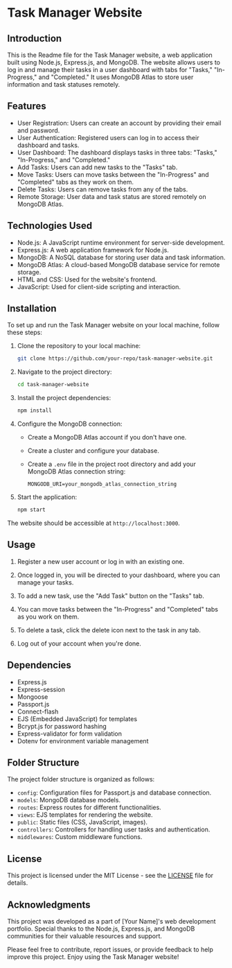 # Task Manager Website 

## Introduction

This is the Readme file for the Task Manager website, a web application built using Node.js, Express.js, and MongoDB. The website allows users to log in and manage their tasks in a user dashboard with tabs for "Tasks," "In-Progress," and "Completed." It uses MongoDB Atlas to store user information and task statuses remotely.

## Features

- User Registration: Users can create an account by providing their email and password.
- User Authentication: Registered users can log in to access their dashboard and tasks.
- User Dashboard: The dashboard displays tasks in three tabs: "Tasks," "In-Progress," and "Completed."
- Add Tasks: Users can add new tasks to the "Tasks" tab.
- Move Tasks: Users can move tasks between the "In-Progress" and "Completed" tabs as they work on them.
- Delete Tasks: Users can remove tasks from any of the tabs.
- Remote Storage: User data and task status are stored remotely on MongoDB Atlas.

## Technologies Used

- Node.js: A JavaScript runtime environment for server-side development.
- Express.js: A web application framework for Node.js.
- MongoDB: A NoSQL database for storing user data and task information.
- MongoDB Atlas: A cloud-based MongoDB database service for remote storage.
- HTML and CSS: Used for the website's frontend.
- JavaScript: Used for client-side scripting and interaction.

## Installation

To set up and run the Task Manager website on your local machine, follow these steps:

1. Clone the repository to your local machine:

   ```bash
   git clone https://github.com/your-repo/task-manager-website.git
   ```

2. Navigate to the project directory:

   ```bash
   cd task-manager-website
   ```

3. Install the project dependencies:

   ```bash
   npm install
   ```

4. Configure the MongoDB connection:

   - Create a MongoDB Atlas account if you don't have one.
   - Create a cluster and configure your database.
   - Create a `.env` file in the project root directory and add your MongoDB Atlas connection string:

     ```env
     MONGODB_URI=your_mongodb_atlas_connection_string
     ```

5. Start the application:

   ```bash
   npm start
   ```

The website should be accessible at `http://localhost:3000`.

## Usage

1. Register a new user account or log in with an existing one.

2. Once logged in, you will be directed to your dashboard, where you can manage your tasks.

3. To add a new task, use the "Add Task" button on the "Tasks" tab.

4. You can move tasks between the "In-Progress" and "Completed" tabs as you work on them.

5. To delete a task, click the delete icon next to the task in any tab.

6. Log out of your account when you're done.

## Dependencies

- Express.js
- Express-session
- Mongoose
- Passport.js
- Connect-flash
- EJS (Embedded JavaScript) for templates
- Bcrypt.js for password hashing
- Express-validator for form validation
- Dotenv for environment variable management

## Folder Structure

The project folder structure is organized as follows:

- `config`: Configuration files for Passport.js and database connection.
- `models`: MongoDB database models.
- `routes`: Express routes for different functionalities.
- `views`: EJS templates for rendering the website.
- `public`: Static files (CSS, JavaScript, images).
- `controllers`: Controllers for handling user tasks and authentication.
- `middlewares`: Custom middleware functions.

## License

This project is licensed under the MIT License - see the [LICENSE](LICENSE) file for details.

## Acknowledgments

This project was developed as a part of [Your Name]'s web development portfolio. Special thanks to the Node.js, Express.js, and MongoDB communities for their valuable resources and support.

Please feel free to contribute, report issues, or provide feedback to help improve this project. Enjoy using the Task Manager website!
